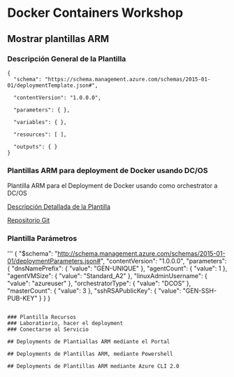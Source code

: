 # Docker Containers Workshop

## Mostrar plantillas ARM

### Descripción General de la Plantilla

```
{
  "schema": "https://schema.management.azure.com/schemas/2015-01-01/deploymentTemplate.json#",
 
  "contentVersion": "1.0.0.0",
 
  "parameters": { },
 
  "variables": { },
 
  "resources": [ ],
 
  "outputs": { }
}
```

### Plantillas ARM para deployment de Docker usando DC/OS

Plantilla ARM para el Deployment de Docker usando como orchestrator a DC/OS

[Descripción Detallada de la Plantilla](https://docs.microsoft.com/en-us/azure/container-service/container-service-mesos-marathon-ui)

[Repositorio Git](https://github.com/Azure/azure-quickstart-templates/tree/master/101-acs-dcos)


### Plantilla Parámetros
'''
{
  "$schema": "http://schema.management.azure.com/schemas/2015-01-01/deploymentParameters.json#",
  "contentVersion": "1.0.0.0",
  "parameters": {
    "dnsNamePrefix": {
      "value": "GEN-UNIQUE"
    },
    "agentCount": {
      "value": 1
    },
    "agentVMSize": {
      "value": "Standard_A2"
    },
    "linuxAdminUsername": {
      "value": "azureuser"
    },
    "orchestratorType": {
      "value": "DCOS"
    },
    "masterCount": {
      "value": 3
    },
    "sshRSAPublicKey": {
      "value": "GEN-SSH-PUB-KEY"
    }
  }
}
```

### Plantilla Recursos
### Laboratiorio, hacer el deployment
### Conectarse al Servicio

## Deployments de Plantiallas ARM mediante el Portal

## Deployments de Plantillas ARM, mediante Powershell

## Deployments de Plantillas ARM mediante Azure CLI 2.0


